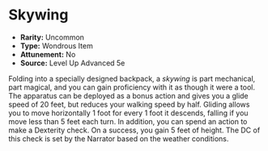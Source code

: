 # Skywing

- **Rarity:** Uncommon
- **Type:** Wondrous Item
- **Attunement:** No
- **Source:** Level Up Advanced 5e

Folding into a specially designed backpack, a _skywing_ is part mechanical, part magical, and you can gain proficiency with it as though it were a tool. The apparatus can be deployed as a bonus action and gives you a glide speed of 20 feet, but reduces your walking speed by half. Gliding allows you to move horizontally 1 foot for every 1 foot it descends, falling if you move less than 5 feet each turn. In addition, you can spend an action to make a Dexterity check. On a success, you gain 5 feet of height. The DC of this check is set by the Narrator based on the weather conditions.
